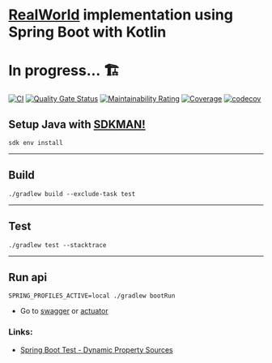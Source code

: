# [RealWorld](https://github.com/gothinkster/realworld) implementation using Spring Boot with Kotlin

# In progress... 🏗️

[![CI](https://github.com/brunohenriquepj/spring-boot-kotlin-realworld/actions/workflows/ci-action.yml/badge.svg)](https://github.com/brunohenriquepj/spring-boot-kotlin-realworld/actions/workflows/ci-action.yml)
[![Quality Gate Status](https://sonarcloud.io/api/project_badges/measure?project=brunohenriquepj_spring-boot-kotlin-realworld&metric=alert_status)](https://sonarcloud.io/dashboard?id=brunohenriquepj_spring-boot-kotlin-realworld)
[![Maintainability Rating](https://sonarcloud.io/api/project_badges/measure?project=brunohenriquepj_spring-boot-kotlin-realworld&metric=sqale_rating)](https://sonarcloud.io/dashboard?id=brunohenriquepj_spring-boot-kotlin-realworld)
[![Coverage](https://sonarcloud.io/api/project_badges/measure?project=brunohenriquepj_spring-boot-kotlin-realworld&metric=coverage)](https://sonarcloud.io/dashboard?id=brunohenriquepj_spring-boot-kotlin-realworld)
[![codecov](https://codecov.io/gh/brunohenriquepj/spring-boot-kotlin-realworld/branch/main/graph/badge.svg?token=C1VU2VM563)](https://codecov.io/gh/brunohenriquepj/spring-boot-kotlin-realworld)

## Setup Java with [SDKMAN!](https://github.com/sdkman/sdkman-cli)

```console
sdk env install
```

---

## Build

```console
./gradlew build --exclude-task test
```

---

## Test

```console
./gradlew test --stacktrace
```

---

## Run api

```console
SPRING_PROFILES_ACTIVE=local ./gradlew bootRun
```

- Go to [swagger](http://localhost:8080/swagger-ui/index.html) or [actuator](http://localhost:8081/actuator)

### Links:

- [Spring Boot Test - Dynamic Property Sources](https://docs.spring.io/spring-framework/docs/current/reference/html/testing.html#testcontext-ctx-management-dynamic-property-sources)
